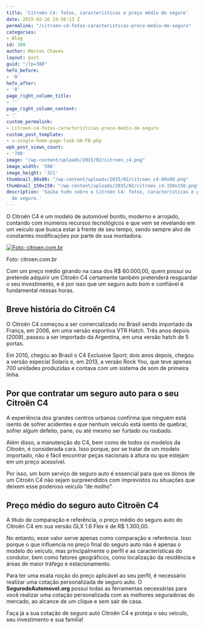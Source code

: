 ```yaml
---
title: 'Citroën C4: fotos, características e preço médio de seguro'
date: 2015-02-16 14:56:13 Z
permalink: "/citroen-c4-fotos-caracteristicas-preco-medio-de-seguro"
categories:
- Blog
id: 388
author: Marcos Chaves
layout: post
guid: "/?p=388"
hefo_before:
- '0'
hefo_after:
- '0'
page_right_column_title:
- ''
page_right_column_content:
- ''
custom_permalink:
- citroen-c4-fotos-caracteristicas-preco-medio-de-seguro
custom_post_template:
- u-single-home-page-look-GA-FB.php
wpb_post_views_count:
- '780'
image: "/wp-content/uploads/2015/02/citroen_c4.png"
image_width: '580'
image_height: '321'
thumbnail_80x80: "/wp-content/uploads/2015/02/citroen_c4-80x80.png"
thumbnail_150x150: "/wp-content/uploads/2015/02/citroen_c4-150x150.png"
description: 'Saiba tudo sobre o Citroën C4: fotos, características e preço médio
  de seguro.'
---
```


O Citroën C4 é um modelo de automóvel bonito, moderno e arrojado, contando com inúmeros recursos tecnológicos e que vem se revelando em um veículo que busca estar à frente de seu tempo, sendo sempre alvo de constantes modificações por parte de sua montadora.

<div id="attachment_389" style="width: 590px" class="wp-caption aligncenter">
  <a href="/wp-content/uploads/2015/02/citroen_c4.png"><img class="img-adjustment size-full wp-image-389" style="height: auto; max-width: 75%;" src="/wp-content/uploads/2015/02/citroen_c4.png" alt="Foto: citroen.com.br" width="580" height="321" srcset="/wp-content/uploads/2015/02/citroen_c4.png 580w, /wp-content/uploads/2015/02/citroen_c4-250x138.png 250w, /wp-content/uploads/2015/02/citroen_c4-120x66.png 120w" sizes="(max-width: 580px) 100vw, 580px" /></a>
  
  <p class="wp-caption-text">
    Foto: citroen.com.br
  </p>
</div>

Com um preço médio girando na casa dos R$ 60.000,00, quem possui ou pretende adquirir um Citroën C4 certamente também pretenderá resguardar o seu investimento, e é por isso que um seguro auto bom e confiável é fundamental nessas horas.

## Breve história do Citroën C4

O Citroën C4 começou a ser comercializado no Brasil sendo importado da França, em 2006, em uma versão esportiva VTR Hatch. Três anos depois (2009), passou a ser importado da Argentina, em uma versão hatch de 5 portas.

Em 2010, chegou ao Brasil o C4 Exclusive Sport; dois anos depois, chegou a versão especial Solaris e, em 2013, a versão Rock You, que teve apenas 700 unidades produzidas e contava com um sistema de som de primeira linha.

## Por que contratar um seguro auto para o seu Citroën C4

A experiência dos grandes centros urbanos confirma que ninguém está isento de sofrer acidentes e que nenhum veículo está isento de quebrar, sofrer algum defeito, pane, ou até mesmo ser furtado ou roubado.

Além disso, a manutenção do C4, bem como de todos os modelos da Citroën, é considerada cara. Isso porque, por se tratar de um modelo importado, não é fácil encontrar peças nacionais à altura ou que estejam em um preço acessível.
  
Por isso, um bom serviço de seguro auto é essencial para que os donos de um Citroën C4 não sejam surpreendidos com imprevistos ou situações que deixem esse poderoso veículo “de molho”.

## Preço médio do seguro auto Citroën C4

A título de comparação e referência, o preço médio do seguro auto do Citroën C4 em sua versão GLX 1.6 Flex é de R$ 1.300,00.

No entanto, esse valor serve apenas como comparação e referência. Isso porque o que influencia no preço final do seguro auto não é apenas o modelo do veículo, mas principalmente o perfil e as características do condutor, bem como fatores geográficos, como localização da residência e áreas de maior tráfego e estacionamento.

Para ter uma exata noção do preço aplicável ao seu perfil, é necessário realizar uma cotação personalizada de seguro auto. O **SegurodeAutomovel.org** possui todas as ferramentas necessárias para você realizar uma cotação personalizada com as melhores seguradoras do mercado, ao alcance de um clique e sem sair de casa.

Faça já a sua cotação de seguro auto Citroën C4 e proteja o seu veículo, seu investimento e sua família!
